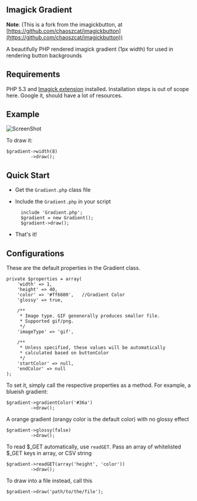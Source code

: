 Imagick Gradient
--------------

__Note__: (This is a fork from the imagickbutton, at [https://github.com/chaoszcat/imagickbutton](https://github.com/chaoszcat/imagickbutton))

A beautifully PHP rendered imagick gradient (1px width) for used in rendering button backgrounds

Requirements
------------

PHP 5.3 and [Imagick extension](http://php.net/manual/en/class.imagick.php) installed. Installation
steps is out of scope here. Google it, should have a lot of resources.

Example
------------

![ScreenShot](https://raw.github.com/chaoszcat/imagickgradient/master/example.gif)<br>

To draw it:

    $gradient->width(8)
             ->draw();


Quick Start
-----------

- Get the `Gradient.php` class file
- Include the `Gradient.php` in your script

        include 'Gradient.php';
        $gradient = new Gradient();
        $gradient->draw();

- That's it!


Configurations
--------------

These are the default properties in the Gradient class.

	private $properties = array(
		'width' => 1,
		'height' => 40,
		'color' => '#ff6600',   //Gradient Color
		'glossy' => true,
		
		/**
		 * Image type. GIF genenerally produces smaller file.
		 * Supported gif/png.
		 */
		'imageType' => 'gif',
		
		/**
		 * Unless specified, these values will be automatically
		 * calculated based on buttonColor
		 */
		'startColor' => null,
		'endColor' => null
	);

To set it, simply call the respective properties as a method. For example, a blueish gradient:

    $gradient->gradientColor('#36a')
             ->draw();


A orange gradient (orangy color is the default color) with no glossy effect

    $gradient->glossy(false)
             ->draw();

To read $_GET automatically, use `readGET`. Pass an array of whitelisted $_GET keys in array, or CSV string

    $gradient->readGET(array('height', 'color'))
             ->draw();

To draw into a file instead, call this

    $gradient->draw('path/to/the/file');